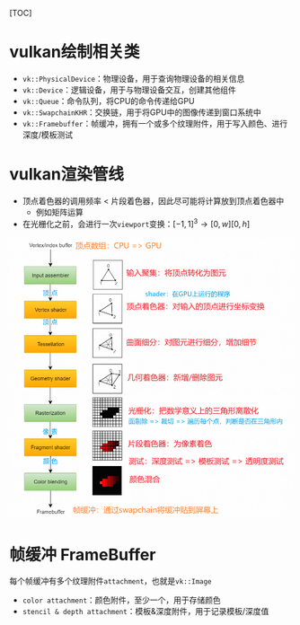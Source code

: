 [TOC]

# vulkan绘制相关类

- `vk::PhysicalDevice`：物理设备，用于查询物理设备的相关信息
- `vk::Device`：逻辑设备，用于与物理设备交互，创建其他组件
- `vk::Queue`：命令队列，将CPU的命令传递给GPU
- `vk::SwapchainKHR`：交换链，用于将GPU中的图像传递到窗口系统中
- `vk::Framebuffer`：帧缓冲，拥有一个或多个纹理附件，用于写入颜色、进行深度/模板测试

# vulkan渲染管线

- 顶点着色器的调用频率 < 片段着色器，因此尽可能将计算放到顶点着色器中
  - 例如矩阵运算
- 在光栅化之前，会进行一次`viewport`变换：$[-1,1]^3 → [0,w][0,h]$

<img src="AssetMarkdown/image-20230817104711286.png" alt="image-20230817104711286" style="zoom:80%;" />

# 帧缓冲 FrameBuffer

每个帧缓冲有多个纹理附件`attachment`，也就是`vk::Image`

- `color attachment`：颜色附件，至少一个，用于存储颜色
- `stencil & depth attachment`：模板&深度附件，用于记录模板/深度值